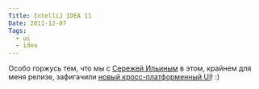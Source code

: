 ```yaml
---
Title: IntelliJ IDEA 11
Date: 2011-12-07
Tags:
  - ui
  - idea
---
```


Особо горжусь тем, что мы с [Сережей Ильиным](http://iserge.tumblr.com/tagged/favorite) в этом, крайнем для меня релизе, зафигачили [новый кросс-платформенный UI](http://spleaner.appspot.com/idea-ui-diff/idea-ui-diff.html)! :)